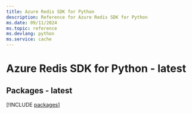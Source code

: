 ```yaml
---
title: Azure Redis SDK for Python
description: Reference for Azure Redis SDK for Python
ms.date: 09/11/2024
ms.topic: reference
ms.devlang: python
ms.service: cache
---
```

# Azure Redis SDK for Python - latest
## Packages - latest
[!INCLUDE [packages](redis-index.md)]